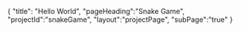 {
"title": "Hello World",
"pageHeading":"Snake Game",
"projectId":"snakeGame",
"layout":"projectPage",
"subPage":"true"
}